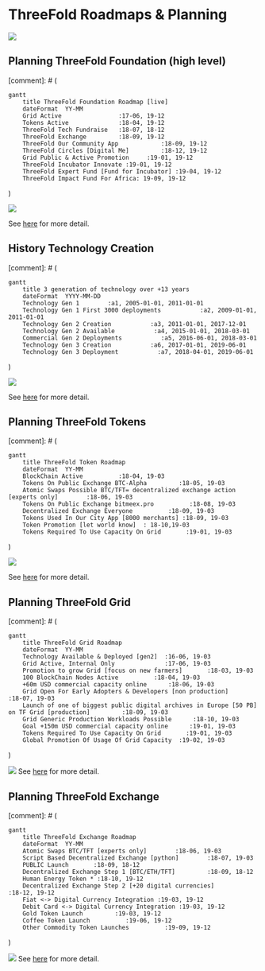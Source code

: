 # ThreeFold Roadmaps & Planning

![](https://images.unsplash.com/photo-1495292040232-745a10cd202c?ixlib=rb-0.3.5&ixid=eyJhcHBfaWQiOjEyMDd9&s=311b389f7632627e26e3f287581d0c0e&auto=format&fit=crop&w=1189&q=80)


## Planning ThreeFold Foundation (high level)
[comment]: # (
```mermaid
gantt
    title ThreeFold Foundation Roadmap [live]
    dateFormat  YY-MM
    Grid Active                :17-06, 19-12
    Tokens Active              :18-04, 19-12
    ThreeFold Tech Fundraise   :18-07, 18-12
    ThreeFold Exchange         :18-09, 19-12    
    ThreeFold Our Community App            :18-09, 19-12
    ThreeFold Circles [Digital Me]         :18-12, 19-12    
    Grid Public & Active Promotion     :19-01, 19-12
    ThreeFold Incubator Innovate :19-01, 19-12
    ThreeFold Expert Fund [Fund for Incubator] :19-04, 19-12
    ThreeFold Impact Fund For Africa: 19-09, 19-12
```
)

![](images/highlevel.png)

See [here](https://raw.githubusercontent.com/threefoldfoundation/info_foundation/development/docs/strategy/images/highlevel.png) for more detail.


## History Technology Creation
[comment]: # (
```mermaid
gantt
    title 3 generation of technology over +13 years
    dateFormat  YYYY-MM-DD
    Technology Gen 1        :a1, 2005-01-01, 2011-01-01
    Technology Gen 1 First 3000 deployments           :a2, 2009-01-01, 2011-01-01
    Technology Gen 2 Creation           :a3, 2011-01-01, 2017-12-01    
    Technology Gen 2 Available           :a4, 2015-01-01, 2018-03-01
    Commercial Gen 2 Deployments           :a5, 2016-06-01, 2018-03-01
    Technology Gen 3 Creation           :a6, 2017-01-01, 2019-06-01        
    Technology Gen 3 Deployment           :a7, 2018-04-01, 2019-06-01
```
)

![](images/past.png)

See [here](https://raw.githubusercontent.com/threefoldfoundation/info_foundation/development/docs/strategy/images/past.png) for more detail.

## Planning ThreeFold Tokens

[comment]: # ( 
```mermaid
gantt
    title ThreeFold Token Roadmap
    dateFormat  YY-MM
    BlockChain Active          :18-04, 19-03
    Tokens On Public Exchange BTC-Alpha         :18-05, 19-03
    Atomic Swaps Possible BTC/TFT= decentralized exchange action [experts only]        :18-06, 19-03
    Tokens On Public Exchange bitmeex.pro          :18-08, 19-03    
    Decentralized Exchange Everyone          :18-09, 19-03
    Tokens Used In Our City App [8000 merchants] :18-09, 19-03
    Token Promotion [let world know]  : 18-10,19-03
    Tokens Required To Use Capacity On Grid       :19-01, 19-03
```
)

![](images/tokens.png)

See [here](https://raw.githubusercontent.com/threefoldfoundation/info_foundation/development/docs/strategy/images/tokens.png) for more detail.

## Planning ThreeFold Grid

[comment]: # (
```mermaid
gantt
    title ThreeFold Grid Roadmap
    dateFormat  YY-MM
    Technology Available & Deployed [gen2]  :16-06, 19-03
    Grid Active, Internal Only              :17-06, 19-03
    Promotion to grow Grid [focus on new farmers]       :18-03, 19-03
    100 BlockChain Nodes Active          :18-04, 19-03
    +60m USD commercial capacity online      :18-06, 19-03   
    Grid Open For Early Adopters & Developers [non production]      :18-07, 19-03
    Launch of one of biggest public digital archives in Europe [50 PB] on TF Grid [production]         :18-09, 19-03
    Grid Generic Production Workloads Possible      :18-10, 19-03
    Goal +150m USD commercial capacity online      :19-01, 19-03        
    Tokens Required To Use Capacity On Grid       :19-01, 19-03
    Global Promotion Of Usage Of Grid Capacity  :19-02, 19-03
```
)

![](images/grid.png)
See [here](https://raw.githubusercontent.com/threefoldfoundation/info_foundation/development/docs/strategy/images/grid.png) for more detail.

## Planning ThreeFold Exchange

[comment]: # (
```mermaid
gantt
    title ThreeFold Exchange Roadmap
    dateFormat  YY-MM
    Atomic Swaps BTC/TFT [experts only]        :18-06, 19-03
    Script Based Decentralized Exchange [python]        :18-07, 19-03
    PUBLIC Launch       :18-09, 18-12    
    Decentralized Exchange Step 1 [BTC/ETH/TFT]         :18-09, 18-12
    Human Energy Token * :18-10, 19-12
    Decentralized Exchange Step 2 [+20 digital currencies]          :18-12, 19-12
    Fiat <-> Digital Currency Integration :19-03, 19-12
    Debit Card <-> Digital Currency Integration :19-03, 19-12
    Gold Token Launch         :19-03, 19-12
    Coffee Token Launch          :19-06, 19-12
    Other Commodity Token Launches          :19-09, 19-12
```
)

![](images/exchange.png)
See [here](https://raw.githubusercontent.com/threefoldfoundation/info_foundation/development/docs/strategy/images/exchange.png) for more detail.

